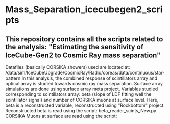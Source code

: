 # Mass_Separation_icecubegen2_scripts
## This repository contains all the scripts related to the analysis: "Estimating the sensitivity of IceCube-Gen2 to Cosmic Ray mass separation"
Datafiles (basically CORSIKA showers) used are located at: /data/sim/IceCubeUpgrade/CosmicRay/Radio/coreas/data/continuous/star-pattern
In this analysis, the combined response of scintillators array and optical array is studied towards cosmic ray mass separation. 
Surface array simulations are done using surface array meta project.
Variables studied corresponding to scintillators array: beta (slope of LDF fitting well the scintillator signal) and number of CORSIKA muons at surface level. Here, beta is a reconstructed variable, reconstructed using "Rockbottom" project.
Reconstructed beta is read using the script: beta_reader_scints_New.py
CORSIKA Muons at surface are read using the script: 
